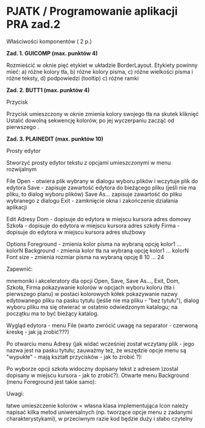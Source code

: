 # PJATK / Programowanie aplikacji PRA zad.2

Właściwości komponentów ( 2 p.)

<b>Zad. 1. GUICOMP (max. punktów 4)</b>

Rozmieścić w oknie  pięć etykiet w układzie BorderLayout.
Etykiety powinny mieć:
a) różne kolory tła,
b) różne kolory pisma,
c) różne wielkości pisma i różne teksty,
d) podpowiedzi (tooltip)
c) różne ramki  


<b>Zad. 2. BUTT1 (max. punktów 4)</b>

Przycisk

Przycisk umieszczony w oknie zmienia kolory swojego tła na skutek kliknięć 
Ustalić dowolną sekwencję kolorów, po jej wyczerpaniu zacząć od pierwszego .


<b>Zad. 3. PLAINEDIT (max. punktów 10)</b>

Prosty edytor

Stworzyć prosty edytor tekstu z opcjami umieszczonymi w menu rozwijalnym 

File 
    Open - otwiera plik wybrany w dialogu wyboru plików i wczytuje plik do edytora
    Save - zapisuje zawartość edytora do bieżącego pliku (jeśli nie ma pliku, to dialog wyboru plików)
    Save As... zapisuje zawartość do pliku wybranego z dialogu
    Exit   - zamknięcie okna i zakończenie działania aplikacji 

Edit 
   Adresy 
        Dom      - dopisuje do edytora w miejscu kursora adres domowy 
        Szkoła    - dopisuje do edytora w miejscu kursora adres szkoły 
        Firma     - dopisuje do edytora w miejscu kursora adres służbowy

Options 
    Foreground     - zmienia kolor pisma na wybraną opcję 
           kolor1 
           ... 
           kolorN 
    Background    - zmienia kolor tła na wybraną opcję 
          kolor1 
          ... 
          kolorN 
    Font size          - zmienia rozmiar pisma na wybraną opcję 
                8 
              10 
               ... 
              24

Zapewnić:

mnemoniki i akceleratory dla opcji Open, Save, Save As..., Exit, Dom, Szkoła, Firma
pokazywanie kolorów w opcjach wyboru koloru (tła i pierwszego planu) w postaci kolorowych kółek
pokazywanie nazwy edytowanego pliku na pasku tytułu (jeślie nie ma pliku - "bez tytułu"),
dialog wyboru pliku ma się otwierać w ostatnio odwiedzonym katalogu; na początku ma to być bieżący katalog.


Wygląd edytora - menu File (warto zwrócić uwagę na separator - czerwoną kreskę - jak ją zrobić???) 

Po otwarciu menu Adresy (jak widać wcześniej został wczytany plik - jego nazwa jest na pasku tytułu; zauważmy też, że wszędzie opcje menu są "wypukłe" - mają kształt przycisków - jak to zrobić ?):

Po wyborze opcji szkoła widoczny dopisany tekst z adresem )zostal dopisany w miejscu kursora - jak to zrobić?). Otwarte menu Background (menu Foreground jest takie samo):



Uwagi:

łatwe umieszczenie kolorów = własna klasa implementująca Icon
należy napisać kilka metod uniwersalnych (np. tworzące opcje menu z zadanymi charakterystykami), w przeciwnym razie kod będzie duży i słabo czytelny
